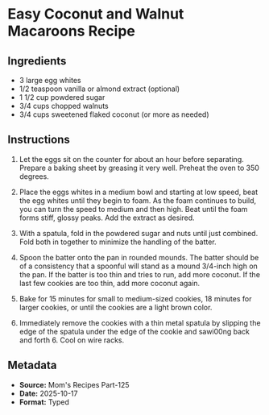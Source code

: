 # Easy Coconut and Walnut Macaroons Recipe

## Ingredients

- 3 large egg whites
- 1/2 teaspoon vanilla or almond extract (optional)
- 1 1/2 cup powdered sugar
- 3/4 cups chopped walnuts
- 3/4 cups sweetened flaked coconut (or more as needed)

## Instructions

1. Let the eggs sit on the counter for about an hour before separating. Prepare a baking sheet by greasing it very well. Preheat the oven to 350 degrees.

2. Place the eggs whites in a medium bowl and starting at low speed, beat the egg whites until they begin to foam. As the foam continues to build, you can turn the speed to medium and then high. Beat until the foam forms stiff, glossy peaks. Add the extract as desired.

3. With a spatula, fold in the powdered sugar and nuts until just combined. Fold both in together to minimize the handling of the batter.

4. Spoon the batter onto the pan in rounded mounds. The batter should be of a consistency that a spoonful will stand as a mound 3/4-inch high on the pan. If the batter is too thin and tries to run, add more coconut. If the last few cookies are too thin, add more coconut again.

5. Bake for 15 minutes for small to medium-sized cookies, 18 minutes for larger cookies, or until the cookies are a light brown color.

6. Immediately remove the cookies with a thin metal spatula by slipping the edge of the spatula under the edge of the cookie and sawi00ng back and forth 6. Cool on wire racks.

## Metadata

- **Source:** Mom's Recipes Part-125
- **Date:** 2025-10-17
- **Format:** Typed

